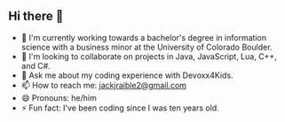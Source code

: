 ## Hi there 👋

<!--
**jackraible/jackraible** is a ✨ _special_ ✨ repository because its `README.md` (this file) appears on your GitHub profile.

Here are some ideas to get you started:

- 🔭 I’m currently working on ...
- 🌱 I’m currently learning ...
- 👯 I’m looking to collaborate on ...
- 🤔 I’m looking for help with ...
- 💬 Ask me about ...
- 📫 How to reach me: ...
- 😄 Pronouns: ...
- ⚡ Fun fact: ...
-->

- 🔭 I'm currently working towards a bachelor's degree in information science with a business minor at the University of Colorado Boulder.
- 👯 I'm looking to collaborate on projects in Java, JavaScript, Lua, C++, and C#.
- 💬 Ask me about my coding experience with Devoxx4Kids.
- 📫 How to reach me: jackjraible2@gmail.com
- 😄 Pronouns: he/him
- ⚡ Fun fact: I've been coding since I was ten years old.

